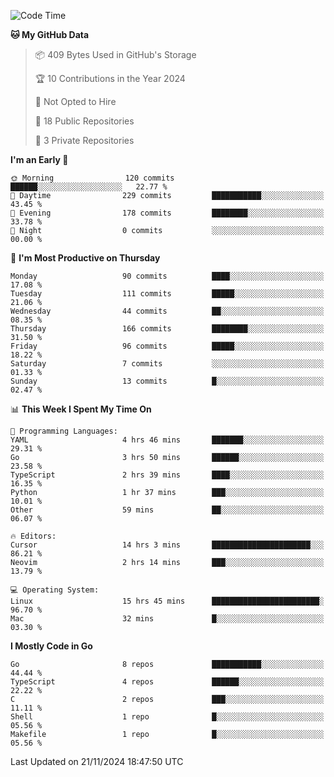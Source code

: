 <!--START_SECTION:waka-->
![Code Time](http://img.shields.io/badge/Code%20Time-966%20hrs%2059%20mins-blue)

**🐱 My GitHub Data** 

> 📦 409 Bytes Used in GitHub's Storage 
 > 
> 🏆 10 Contributions in the Year 2024
 > 
> 🚫 Not Opted to Hire
 > 
> 📜 18 Public Repositories 
 > 
> 🔑 3 Private Repositories 
 > 
**I'm an Early 🐤** 

```text
🌞 Morning                120 commits         ██████░░░░░░░░░░░░░░░░░░░   22.77 % 
🌆 Daytime                229 commits         ███████████░░░░░░░░░░░░░░   43.45 % 
🌃 Evening                178 commits         ████████░░░░░░░░░░░░░░░░░   33.78 % 
🌙 Night                  0 commits           ░░░░░░░░░░░░░░░░░░░░░░░░░   00.00 % 
```
📅 **I'm Most Productive on Thursday** 

```text
Monday                   90 commits          ████░░░░░░░░░░░░░░░░░░░░░   17.08 % 
Tuesday                  111 commits         █████░░░░░░░░░░░░░░░░░░░░   21.06 % 
Wednesday                44 commits          ██░░░░░░░░░░░░░░░░░░░░░░░   08.35 % 
Thursday                 166 commits         ████████░░░░░░░░░░░░░░░░░   31.50 % 
Friday                   96 commits          █████░░░░░░░░░░░░░░░░░░░░   18.22 % 
Saturday                 7 commits           ░░░░░░░░░░░░░░░░░░░░░░░░░   01.33 % 
Sunday                   13 commits          █░░░░░░░░░░░░░░░░░░░░░░░░   02.47 % 
```


📊 **This Week I Spent My Time On** 

```text
💬 Programming Languages: 
YAML                     4 hrs 46 mins       ███████░░░░░░░░░░░░░░░░░░   29.31 % 
Go                       3 hrs 50 mins       ██████░░░░░░░░░░░░░░░░░░░   23.58 % 
TypeScript               2 hrs 39 mins       ████░░░░░░░░░░░░░░░░░░░░░   16.35 % 
Python                   1 hr 37 mins        ███░░░░░░░░░░░░░░░░░░░░░░   10.01 % 
Other                    59 mins             ██░░░░░░░░░░░░░░░░░░░░░░░   06.07 % 

🔥 Editors: 
Cursor                   14 hrs 3 mins       ██████████████████████░░░   86.21 % 
Neovim                   2 hrs 14 mins       ███░░░░░░░░░░░░░░░░░░░░░░   13.79 % 

💻 Operating System: 
Linux                    15 hrs 45 mins      ████████████████████████░   96.70 % 
Mac                      32 mins             █░░░░░░░░░░░░░░░░░░░░░░░░   03.30 % 
```

**I Mostly Code in Go** 

```text
Go                       8 repos             ███████████░░░░░░░░░░░░░░   44.44 % 
TypeScript               4 repos             ██████░░░░░░░░░░░░░░░░░░░   22.22 % 
C                        2 repos             ███░░░░░░░░░░░░░░░░░░░░░░   11.11 % 
Shell                    1 repo              █░░░░░░░░░░░░░░░░░░░░░░░░   05.56 % 
Makefile                 1 repo              █░░░░░░░░░░░░░░░░░░░░░░░░   05.56 % 
```




 Last Updated on 21/11/2024 18:47:50 UTC
<!--END_SECTION:waka-->
